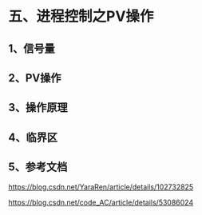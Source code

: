 # 五、进程控制之PV操作

## 1、信号量







## 2、PV操作







## 3、操作原理





## 4、临界区







## 5、参考文档

https://blog.csdn.net/YaraRen/article/details/102732825

https://blog.csdn.net/code_AC/article/details/53086024